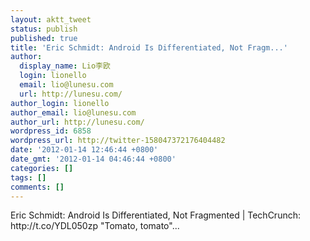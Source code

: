 ```yaml
---
layout: aktt_tweet
status: publish
published: true
title: 'Eric Schmidt: Android Is Differentiated, Not Fragm...'
author:
  display_name: Lio李欧
  login: lionello
  email: lio@lunesu.com
  url: http://lunesu.com/
author_login: lionello
author_email: lio@lunesu.com
author_url: http://lunesu.com/
wordpress_id: 6858
wordpress_url: http://twitter-158047372176404482
date: '2012-01-14 12:46:44 +0800'
date_gmt: '2012-01-14 04:46:44 +0800'
categories: []
tags: []
comments: []
---
```

<p>Eric Schmidt: Android Is Differentiated, Not Fragmented | TechCrunch: http:&#47;&#47;t.co&#47;YDL050zp "Tomato, tomato"...</p>
